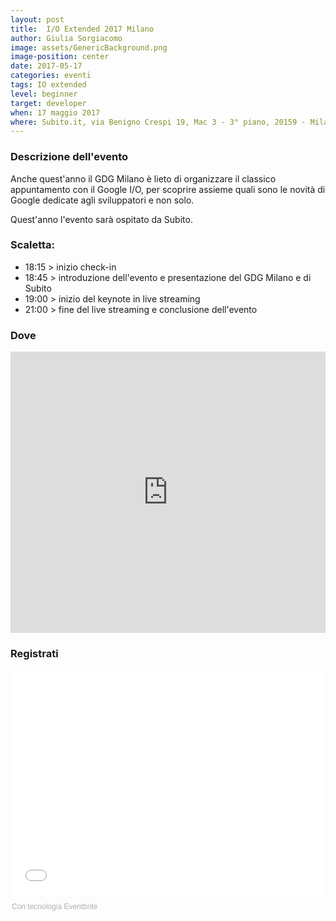 ```yaml
---
layout: post
title: 	I/O Extended 2017 Milano
author: Giulia Sorgiacomo
image: assets/GenericBackground.png
image-position: center
date: 2017-05-17
categories: eventi
tags: IO extended
level: beginner
target: developer
when: 17 maggio 2017
where: Subito.it, via Benigno Crespi 19, Mac 3 - 3° piano, 20159 - Milano
---
```


### Descrizione dell'evento

Anche quest'anno il GDG Milano è lieto di organizzare il classico appuntamento con il Google I/O, per scoprire assieme quali sono le novità di Google dedicate agli sviluppatori e non solo.

Quest'anno l'evento sarà ospitato da Subito.

### Scaletta:

- 18:15 > inizio check-in
- 18:45 > introduzione dell'evento e presentazione del GDG Milano e di Subito
- 19:00 > inizio del keynote in live streaming
- 21:00 > fine del live streaming e conclusione dell'evento


### Dove

<iframe src="https://www.google.com/maps/embed?pb=!1m18!1m12!1m3!1d22371.64169780204!2d9.167806139550772!3d45.50091430000001!2m3!1f0!2f0!3f0!3m2!1i1024!2i768!4f13.1!3m3!1m2!1s0x4786c0d74a7ae88f%3A0x845e654290e0c9b1!2sSchibsted+Italia+Subito.it!5e0!3m2!1sit!2sit!4v1492771795761" width="100%" height="450" frameborder="0" style="border:0" allowfullscreen></iframe>

### Registrati

<div style="width:100%; text-align:left;"><iframe src="//eventbrite.it/tickets-external?eid=32242994665&ref=etckt" frameborder="0" height="360" width="100%" vspace="0" hspace="0" marginheight="5" marginwidth="5" scrolling="auto" allowtransparency="true"></iframe><div style="font-family:Helvetica, Arial; font-size:12px; padding:10px 0 5px; margin:2px; width:100%; text-align:left;" ><a class="powered-by-eb" style="color: #ADB0B6; text-decoration: none;" target="_blank" href="http://www.eventbrite.it/">Con tecnologia Eventbrite</a></div></div>
